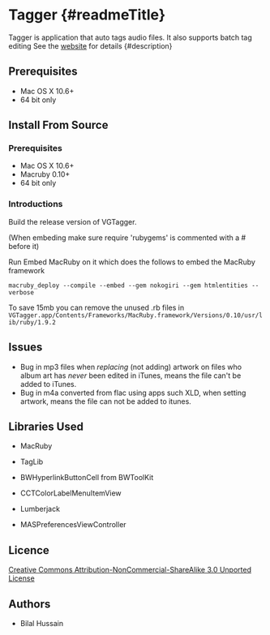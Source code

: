 Tagger {#readmeTitle}
=====
Tagger is application that auto tags audio files. It also supports batch tag editing See the [website](http://bilalh.github.com/projects/mplayer-last-fm-scrobbler/ "details") for details 
{#description}

Prerequisites
-------------
* Mac OS X 10.6+
* 64 bit only

Install From Source
-------------------
### Prerequisites
* Mac OS X 10.6+
* Macruby 0.10+
* 64 bit only

### Introductions
Build the release version of VGTagger.

(When embeding make sure require 'rubygems'  is commented with a # before it)

Run Embed MacRuby on it which does the follows to embed the MacRuby framework

	macruby_deploy --compile --embed --gem nokogiri --gem htmlentities --verbose

To save 15mb you can remove the unused .rb files in		
  `VGTagger.app/Contents/Frameworks/MacRuby.framework/Versions/0.10/usr/lib/ruby/1.9.2`



Issues
------
* Bug in mp3 files when *replacing* (not adding) artwork on files who album art has *never* been edited in iTunes, means the file can't be added to iTunes.
* Bug in m4a converted from flac using apps such XLD, when setting artwork, means the file can not be added to itunes.

Libraries Used
--------------
* MacRuby
* TagLib  

* BWHyperlinkButtonCell from BWToolKit
* CCTColorLabelMenuItemView
* Lumberjack
* MASPreferencesViewController

Licence
-------
[Creative Commons Attribution-NonCommercial-ShareAlike 3.0 Unported License](http://creativecommons.org/licenses/by-nc-sa/3.0/ "Full details")

Authors
-------
* Bilal Hussain